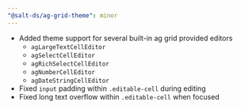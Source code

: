 ```yaml
---
"@salt-ds/ag-grid-theme": minor
---
```


- Added theme support for several built-in ag grid provided editors
  - `agLargeTextCellEditor`
  - `agSelectCellEditor`
  - `agRichSelectCellEditor`
  - `agNumberCellEditor`
  - `agDateStringCellEditor`
- Fixed `input` padding within `.editable-cell` during editing
- Fixed long text overflow within `.editable-cell` when focused

